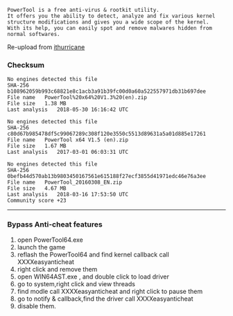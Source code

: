 ```
PowerTool is a free anti-virus & rootkit utility.
It offers you the ability to detect, analyze and fix various kernel structure modifications and gives you a wide scope of the kernel.
With its help, you can easily spot and remove malwares hidden from normal softwares.
```
Re-upload from [ithurricane](https://about.me/ithurricanept) 

### Checksum
```
No engines detected this file
SHA-256	b108962059b993c68821e8c1acb3a91b39fc00d0a60a522557971db31b697dee
File name	PowerTool%20x64%20V1.3%20(en).zip
File size	1.38 MB
Last analysis	2018-05-30 16:16:42 UTC
```

```
No engines detected this file
SHA-256	c80d67b985478df5c99067289c308f120e3550c5513d89631a5a01d885e17261
File name	PowerTool x64 V1.5 (en).zip
File size	1.67 MB
Last analysis	2017-03-01 06:03:31 UTC
```

```
No engines detected this file
SHA-256	0befb44d570ab13b9803450167561e615188f27ecf3855d41971edc46e76a3ee
File name	PowerTool_20160308_EN.zip
File size	4.67 MB
Last analysis	2018-03-16 17:53:50 UTC
Community score	+23
```

***

### Bypass Anti-cheat features 

1. open PowerTool64.exe
2. launch the game
3. reflash the PowerTool64 and find kernel callback call XXXXeasyanticheat
4. right click and remove them
5. open WIN64AST.exe , and double click to load driver
6. go to system,right click and view threads
7. find modle call XXXXeasyanticheat and right click to pause them
8. go to notify & callback,find the driver call XXXXeasyanticheat
9. disable them.
